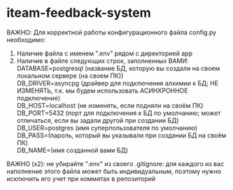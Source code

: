 # iteam-feedback-system
ВАЖНО:
Для корректной работы конфигурационного файла config.py необходимо:
1) Наличие файла с именем ".env" рядом с директорией app
2) Наличие в файле следующих строк, заполненных ВАМИ:<br />
DATABASE=postgresql (название БД, которую вы создали на своем локальном сервере (на своем ПК))<br />
DB_DRIVER=asyncpg (драйвер для подключения алхимии к БД; НЕ ИЗМЕНЯТЬ, т.к. мы будем использовать АСИНХРОННОЕ подключение)<br />
DB_HOST=localhost (не изменять, если подняли на своём ПК)<br />
DB_PORT=5432 (порт для подключения к БД по умолчанию; может отличаться, если вы задали другой при создании БД)<br />
DB_USER=postgres (имя суперпользователя по умолчанию)<br />
DB_PASS=(пароль, который вы указывали при создании БД на своём ПК)<br />
DB_NAME=(имя созданной вами БД)<br />

ВАЖНО (x2): не убирайте ".env" из своего .gitignore: для каждого из вас наполнение этого файла может быть индивидуальным, поэтому нужно исключить его учет при коммитах в репозиторий
